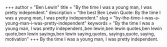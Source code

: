 +++
author = "Ben Lewin"
title = "By the time I was a young man, I was pretty independent."
description = "the best Ben Lewin Quote: By the time I was a young man, I was pretty independent."
slug = "by-the-time-i-was-a-young-man-i-was-pretty-independent"
keywords = "By the time I was a young man, I was pretty independent.,ben lewin,ben lewin quotes,ben lewin quote,ben lewin sayings,ben lewin saying,quotes, sayings,quote, saying, motivation"
+++
By the time I was a young man, I was pretty independent.
